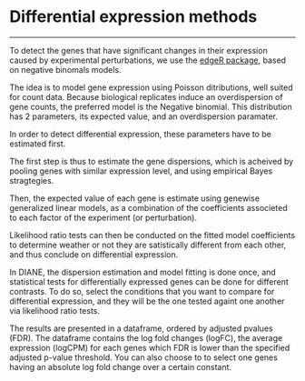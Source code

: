 # Differential expression methods

---

To detect the genes that have significant changes in their expression caused by experimental perturbations, we use the [edgeR package](http://bioconductor.org/packages/release/bioc/vignettes/edgeR/inst/doc/edgeRUsersGuide.pdf#section.2.10), based on negative binomals models.

The idea is to model gene expression using Poisson ditributions, well suited for count data. Because biological replicates induce an overdispersion of gene counts, the preferred model is the Negative binomial. This distribution has 2 parameters, its expected value, and an overdispersion paramater.

In order to detect differential expression, these parameters have to be estimated first.

The first step is thus to estimate the gene dispersions, which is acheived by pooling genes with similar expression level, and using empirical Bayes stragtegies.

Then, the expected value of each gene is estimate using genewise generalized linear models, as a combination of the coefficients associeted to each factor of the experiment (or perturbation).

Likelihood ratio tests can then be conducted on the fitted model coefficients to determine weather or not they are satistically different from each other, and thus conclude on differential expression.

In DIANE, the dispersion estimation and model fitting is done once, and statistical tests for differentially expressed genes can be done for different contrasts.
To do so, select the conditions that you want to compare for differential expression, and they will be the one tested againt one another via likelihood ratio tests.

The results are presented in a dataframe, ordered by adjusted pvalues (FDR). The dataframe contains the log fold changes (logFC), the average expression (logCPM) for each genes which FDR is lower than the specified adjusted p-value threshold.
You can also choose to to select one genes having an absolute log fold change over a certain constant.
